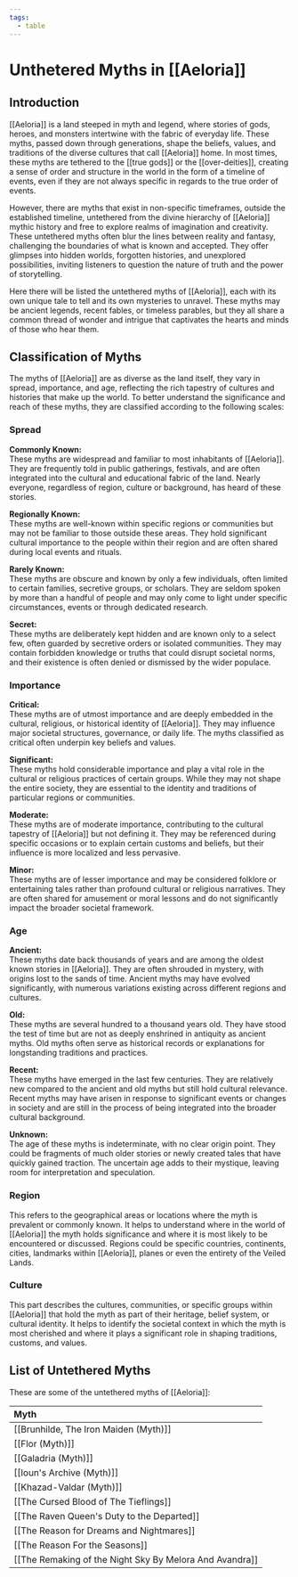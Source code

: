 ```yaml
---
tags:
  - table
---
```

# Unthetered Myths in [[Aeloria]]

## Introduction

[[Aeloria]] is a land steeped in myth and legend, where stories of gods, heroes, and monsters intertwine with the fabric of everyday life. These myths, passed down through generations, shape the beliefs, values, and traditions of the diverse cultures that call [[Aeloria]] home. In most times, these myths are tethered to the [[true gods]] or the [[over-deities]], creating a sense of order and structure in the world in the form of a timeline of events, even if they are not always specific in regards to the true order of events.

However, there are myths that exist in non-specific timeframes, outside the established timeline, untethered from the divine hierarchy of [[Aeloria]] mythic history and free to explore realms of imagination and creativity. These untethered myths often blur the lines between reality and fantasy, challenging the boundaries of what is known and accepted. They offer glimpses into hidden worlds, forgotten histories, and unexplored possibilities, inviting listeners to question the nature of truth and the power of storytelling.

Here there will be listed the untethered myths of [[Aeloria]], each with its own unique tale to tell and its own mysteries to unravel. These myths may be ancient legends, recent fables, or timeless parables, but they all share a common thread of wonder and intrigue that captivates the hearts and minds of those who hear them.

## Classification of Myths

The myths of [[Aeloria]] are as diverse as the land itself, they vary in spread, importance, and age, reflecting the rich tapestry of cultures and histories that make up the world. To better understand the significance and reach of these myths, they are classified according to the following scales:

### Spread

**Commonly Known:**  
These myths are widespread and familiar to most inhabitants of [[Aeloria]]. They are frequently told in public gatherings, festivals, and are often integrated into the cultural and educational fabric of the land. Nearly everyone, regardless of region, culture or background, has heard of these stories.

**Regionally Known:**  
These myths are well-known within specific regions or communities but may not be familiar to those outside these areas. They hold significant cultural importance to the people within their region and are often shared during local events and rituals.

**Rarely Known:**  
These myths are obscure and known by only a few individuals, often limited to certain families, secretive groups, or scholars. They are seldom spoken by more than a handful of people and may only come to light under specific circumstances, events or through dedicated research.

**Secret:**  
These myths are deliberately kept hidden and are known only to a select few, often guarded by secretive orders or isolated communities. They may contain forbidden knowledge or truths that could disrupt societal norms, and their existence is often denied or dismissed by the wider populace.

### Importance

**Critical:**  
These myths are of utmost importance and are deeply embedded in the cultural, religious, or historical identity of [[Aeloria]]. They may influence major societal structures, governance, or daily life. The myths classified as critical often underpin key beliefs and values.

**Significant:**  
These myths hold considerable importance and play a vital role in the cultural or religious practices of certain groups. While they may not shape the entire society, they are essential to the identity and traditions of particular regions or communities.

**Moderate:**  
These myths are of moderate importance, contributing to the cultural tapestry of [[Aeloria]] but not defining it. They may be referenced during specific occasions or to explain certain customs and beliefs, but their influence is more localized and less pervasive.

**Minor:**  
These myths are of lesser importance and may be considered folklore or entertaining tales rather than profound cultural or religious narratives. They are often shared for amusement or moral lessons and do not significantly impact the broader societal framework.

### Age

**Ancient:**  
These myths date back thousands of years and are among the oldest known stories in [[Aeloria]]. They are often shrouded in mystery, with origins lost to the sands of time. Ancient myths may have evolved significantly, with numerous variations existing across different regions and cultures.

**Old:**  
These myths are several hundred to a thousand years old. They have stood the test of time but are not as deeply enshrined in antiquity as ancient myths. Old myths often serve as historical records or explanations for longstanding traditions and practices.

**Recent:**  
These myths have emerged in the last few centuries. They are relatively new compared to the ancient and old myths but still hold cultural relevance. Recent myths may have arisen in response to significant events or changes in society and are still in the process of being integrated into the broader cultural background.

**Unknown:**  
The age of these myths is indeterminate, with no clear origin point. They could be fragments of much older stories or newly created tales that have quickly gained traction. The uncertain age adds to their mystique, leaving room for interpretation and speculation.

### Region
This refers to the geographical areas or locations where the myth is prevalent or commonly known. It helps to understand where in the world of [[Aeloria]] the myth holds significance and where it is most likely to be encountered or discussed. Regions could be specific countries, continents, cities, landmarks within [[Aeloria]], planes or even the entirety of the Veiled Lands.

### Culture
This part describes the cultures, communities, or specific groups within [[Aeloria]] that hold the myth as part of their heritage, belief system, or cultural identity. It helps to identify the societal context in which the myth is most cherished and where it plays a significant role in shaping traditions, customs, and values.


## List of Untethered Myths

These are some of the untethered myths of [[Aeloria]]:

| Myth                                                    |
| :------------------------------------------------------ |
| [[Brunhilde, The Iron Maiden (Myth)]]                   |
| [[Flor (Myth)]]                                         |
| [[Galadria (Myth)]]                                     |
| [[Ioun's Archive (Myth)]]                               |
| [[Khazad-Valdar (Myth)]]                                |
| [[The Cursed Blood of The Tieflings]]                   |
| [[The Raven Queen's Duty to the Departed]]              |
| [[The Reason for Dreams and Nightmares]]                |
| [[The Reason For the Seasons]]                          |
| [[The Remaking of the Night Sky By Melora And Avandra]] |

